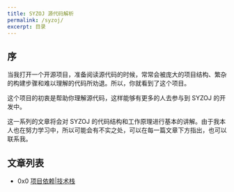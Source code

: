 ```yaml
---
title: SYZOJ 源代码解析
permalink: /syzoj/
excerpt: 目录
---
```


## 序

当我打开一个开源项目，准备阅读源代码的时候，常常会被庞大的项目结构、繁杂的构建步骤和难以理解的代码所劝退。所以，你就看到了这个项目。

这个项目的初衷是帮助你理解源代码，这样能够有更多的人去参与到 SYZOJ 的开发中。

这一系列的文章将会对 SYZOJ 的代码结构和工作原理进行基本的讲解。由于我本人也在努力学习中，所以可能会有不实之处，可以在每一篇文章下方指出，也可以联系我。

## 文章列表

- 0x0 [项目依赖|技术栈](/syzoj/0-deps)
<!-- - 0x1 [逻辑核心 | modules](/syzoj/1-modules) -->
